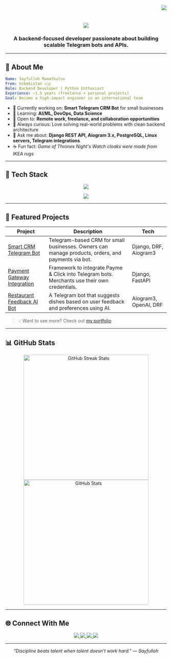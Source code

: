 <!-- Visitor Badge -->
<p align="right">
  <img src="https://visitor-badge.laobi.icu/badge?page_id=sayfullo077.sayfullo077" />
</p>

<h1 align="center">
  <img src="https://readme-typing-svg.herokuapp.com?font=Fira+Code&size=30&pause=1000&color=58A6FF&center=true&vCenter=true&width=500&lines=Hi+there!+%F0%9F%91%8B;I'm+Sayfulloh+Mamatkulov;Backend+Developer+%7C+Python+%7C+Aiogram+%7C+Django">
</h1>

<h3 align="center">A backend-focused developer passionate about building scalable Telegram bots and APIs.</h3>

---

## 🔎 About Me

```yaml
Name: Sayfulloh Mamatkulov
From: Uzbekistan 🇺🇿
Role: Backend Developer | Python Enthusiast
Experience: ~1.5 years (freelance + personal projects)
Goal: Become a high-impact engineer in an international team
```

- 🔭 Currently working on: **Smart Telegram CRM Bot** for small businesses  
- 🌱 Learning: **AI/ML, DevOps, Data Science**  
- 🤝 Open to: **Remote work, freelance, and collaboration opportunities**  
- 🧠 Always curious: Love solving real-world problems with clean backend architecture  
- 💬 Ask me about: **Django REST API, Aiogram 3.x, PostgreSQL, Linux servers, Telegram integrations**  
- ☕ Fun fact: *Game of Thrones Night's Watch cloaks were made from IKEA rugs*

---

## 🧰 Tech Stack

<p align="center">
  <img src="https://skillicons.dev/icons?i=python,django,fastapi,postgresql,sqlite,git,github,linux,vscode,html,css,bootstrap" />
</p>
<p align="center">
  <img src="https://skillicons.dev/icons?i=aiogram,nginx,heroku,figma" />
</p>

---

## 🚀 Featured Projects

| Project | Description | Tech |
|--------|-------------|------|
| [Smart CRM Telegram Bot](https://github.com/sayfullo077/smart-crm-bot) | Telegram-based CRM for small businesses. Owners can manage products, orders, and payments via bot. | Django, DRF, Aiogram3 |
| [Payment Gateway Integration](https://github.com/sayfullo077/payments-framework) | Framework to integrate Payme & Click into Telegram bots. Merchants use their own credentials. | Django, FastAPI |
| [Restaurant Feedback AI Bot](https://github.com/sayfullo077/restaurant-bot-v2) | A Telegram bot that suggests dishes based on user feedback and preferences using AI. | Aiogram3, OpenAI, DRF |

> 💡 Want to see more? Check out [my portfolio](https://salesp07.github.io)

---

## 📊 GitHub Stats

<p align="center">
  <img width=390 src="https://streak-stats.demolab.com?user=sayfullo077&theme=react&border_radius=10" alt="GitHub Streak Stats" />
  <img width=390 src="https://github-readme-stats.vercel.app/api?username=sayfullo077&show_icons=true&theme=radical" alt="GitHub Stats" />
</p>

---

## 🌐 Connect With Me

<p align="center">
  <a href="mailto:sayfulloh.dev@gmail.com">
    <img src="https://img.shields.io/badge/Gmail-333333?style=for-the-badge&logo=gmail&logoColor=red" />
  </a>
  <a href="https://www.linkedin.com/in/sayfullo-mamatqulov-5bb26a247/">
    <img src="https://img.shields.io/badge/LinkedIn-0077B5?style=for-the-badge&logo=linkedin&logoColor=white" />
  </a>
  <a href="https://t.me/Sayfulloh_Mamatqulov">
    <img src="https://img.shields.io/badge/Telegram-2CA5E0?style=for-the-badge&logo=telegram&logoColor=white" />
  </a>
  <a href="https://salesp07.github.io">
     <img src="https://img.shields.io/badge/Portfolio-FF5722?style=for-the-badge&logo=google-chrome&logoColor=white" />
  </a>
</p>

---

<p align="center">
  <em>"Discipline beats talent when talent doesn’t work hard." — Sayfulloh</em>
</p>
